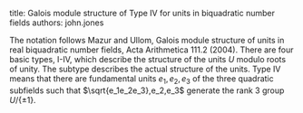 title: Galois module structure of Type IV for units in biquadratic number fields
authors:
    john.jones

The notation follows Mazur and Ullom, Galois module structure of units in real biquadratic number fields, Acta Arithmetica 111.2 (2004). There are four basic types, I-IV, which describe the structure of the units $U$ modulo roots of unity. The subtype describes the actual structure of the units. Type IV means that there are fundamental units $e_1,e_2,e_3$ of the three quadratic subfields such that $\sqrt{e_1e_2e_3},e_2,e_3$ generate the rank 3 group $U/\{\pm 1\}$.
